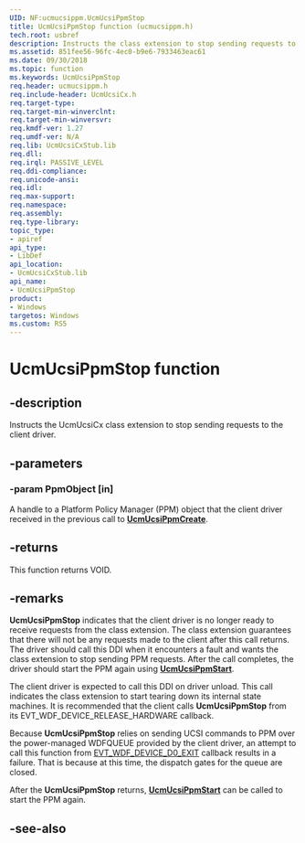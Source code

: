 ```yaml
---
UID: NF:ucmucsippm.UcmUcsiPpmStop
title: UcmUcsiPpmStop function (ucmucsippm.h)
tech.root: usbref
description: Instructs the class extension to stop sending requests to the client driver.
ms.assetid: 851fee56-96fc-4ec0-b9e6-7933463eac61
ms.date: 09/30/2018
ms.topic: function
ms.keywords: UcmUcsiPpmStop
req.header: ucmucsippm.h
req.include-header: UcmUcsiCx.h
req.target-type:
req.target-min-winverclnt:
req.target-min-winversvr:
req.kmdf-ver: 1.27
req.umdf-ver: N/A
req.lib: UcmUcsiCxStub.lib
req.dll:
req.irql: PASSIVE_LEVEL
req.ddi-compliance:
req.unicode-ansi:
req.idl:
req.max-support:
req.namespace:
req.assembly:
req.type-library: 
topic_type: 
- apiref
api_type: 
- LibDef
api_location: 
- UcmUcsiCxStub.lib
api_name: 
- UcmUcsiPpmStop
product:
- Windows
targetos: Windows
ms.custom: RS5
---
```


# UcmUcsiPpmStop function


## -description

Instructs the UcmUcsiCx class extension to stop sending requests to the client driver.

## -parameters

### -param PpmObject [in]
A handle to a Platform Policy Manager (PPM) object that the client driver received in the previous call to [**UcmUcsiPpmCreate**](nf-ucmucsippm-ucmucsippmcreate.md).

## -returns
This function returns VOID.

## -remarks

**UcmUcsiPpmStop** indicates that the client driver is no longer ready to receive requests from the class extension. The class extension guarantees that there will not be any requests made to the client after this call returns. The driver should call this DDI when it encounters a fault and wants the class extension to stop sending PPM requests. After the call completes, the driver should start the PPM again using [**UcmUcsiPpmStart**](nf-ucmucsippm-ucmucsippmstart.md).

The client driver is expected to call this DDI on driver unload. This call indicates the class extension to start tearing down its internal state machines. It is recommended that the client calls **UcmUcsiPpmStop** from its EVT_WDF_DEVICE_RELEASE_HARDWARE callback.

Because **UcmUcsiPpmStop** relies on sending UCSI commands to PPM over the power-managed WDFQUEUE provided by the client driver, an attempt to call this function from [EVT_WDF_DEVICE_D0_EXIT](../wdfdevice/nc-wdfdevice-evt_wdf_device_d0_exit.md) callback results in a failure. That is because at this time, the dispatch gates for the queue are closed.

After the **UcmUcsiPpmStop** returns, [**UcmUcsiPpmStart**](nf-ucmucsippm-ucmucsippmstart.md) can be called to start the PPM again.  

## -see-also
